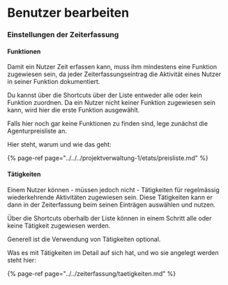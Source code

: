 # Benutzer bearbeiten

### Einstellungen der Zeiterfassung

#### Funktionen

Damit ein Nutzer Zeit erfassen kann, muss ihm mindestens eine Funktion zugewiesen sein, da jeder Zeiterfassungseintrag die Aktivität eines Nutzer in seiner Funktion dokumentiert.

Du kannst über die Shortcuts über der Liste entweder alle oder kein Funktion zuordnen. Da ein Nutzer nicht keiner Funktion zugewiesen sein kann, wird hier die erste Funktion ausgewählt.

Falls hier noch gar keine Funktionen zu finden sind, lege zunächst die Agenturpreisliste an.

Hier steht, warum und wie das geht:

{% page-ref page="../../../projektverwaltung-1/etats/preisliste.md" %}



#### Tätigkeiten

Einem Nutzer können - müssen jedoch nicht - Tätigkeiten für regelmässig wiederkehrende Aktivitäten zugewiesen sein. Diese Tätigkeiten kann er dann in der Zeiterfassung beim seinen Einträgen auswählen und nutzen. 

Über die Shortcuts oberhalb der Liste können in einem Schritt alle oder keine Tätigkeit zugewiesen werden.

Generell ist die Verwendung von Tätigkeiten optional.

Was es mit Tätigkeiten im Detail auf sich hat, und wo sie angelegt werden steht hier:

{% page-ref page="../../zeiterfassung/taetigkeiten.md" %}

### 

